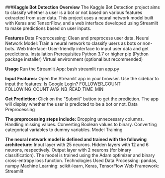 ###**Kaggle Bot Detection**
**Overview**
The Kaggle Bot Detection project aims to classify whether a user is a bot or not based on various features extracted from user data. This project uses a neural network model built with Keras and TensorFlow, and a web interface developed using Streamlit to make predictions based on user inputs.

**Features**
Data Preprocessing: Clean and preprocess user data.
Neural Network Model: Train a neural network to classify users as bots or non-bots.
Web Interface: User-friendly interface to input user data and get predictions.
Installation
Prerequisites
Python 3.7 or higher
pip (Python package installer)
Virtual environment (optional but recommended)

**Usage**
Run the Streamlit App:
bash
streamlit run app.py

**Input Features:**
Open the Streamlit app in your browser.
Use the sidebar to input the features:
Is Google Login?
FOLLOWER_COUNT
FOLLOWING_COUNT
AVG_NB_READ_TIME_MIN

**Get Prediction:**
Click on the "Submit" button to get the prediction.
The app will display whether the user is predicted to be a bot or not.
Data Preprocessing

**The preprocessing steps include:**
Dropping unnecessary columns.
Handling missing values.
Converting Boolean values to binary.
Converting categorical variables to dummy variables.
Model Training

**The neural network model is defined and trained with the following architecture:**
Input layer with 25 neurons.
Hidden layers with 12 and 6 neurons, respectively.
Output layer with 2 neurons (for binary classification).
The model is trained using the Adam optimizer and binary cross-entropy loss function.
Technologies Used
Data Processing: pandas, numpy
Machine Learning: scikit-learn, Keras, TensorFlow
Web Framework: Streamlit

